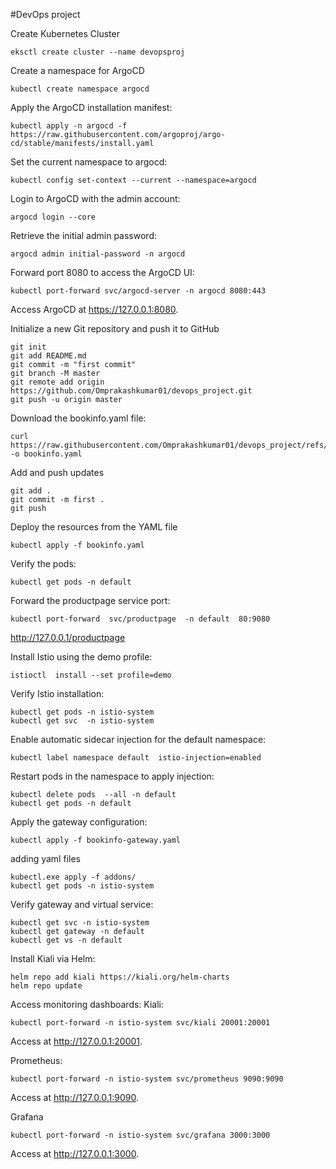 #DevOps project

Create Kubernetes Cluster
```
eksctl create cluster --name devopsproj
```
Create a namespace for ArgoCD
```
kubectl create namespace argocd
```
Apply the ArgoCD installation manifest:

```
kubectl apply -n argocd -f https://raw.githubusercontent.com/argoproj/argo-cd/stable/manifests/install.yaml
```
Set the current namespace to argocd:
```
kubectl config set-context --current --namespace=argocd
```
Login to ArgoCD with the admin account:
```
argocd login --core
```
Retrieve the initial admin password:
```
argocd admin initial-password -n argocd
```
Forward port 8080 to access the ArgoCD UI:
```
kubectl port-forward svc/argocd-server -n argocd 8080:443
```
Access ArgoCD at https://127.0.0.1:8080.

Initialize a new Git repository and push it to GitHub
```
git init
git add README.md
git commit -m "first commit"
git branch -M master
git remote add origin https://github.com/Omprakashkumar01/devops_project.git
git push -u origin master
```

Download the bookinfo.yaml file:

```
curl https://raw.githubusercontent.com/Omprakashkumar01/devops_project/refs/heads/main/bookinfo.yaml  -o bookinfo.yaml
```
Add and push updates
```
git add .
git commit -m first .
git push
```
Deploy the resources from the YAML file
```
kubectl apply -f bookinfo.yaml
```
Verify the pods:
```
kubectl get pods -n default
```
Forward the productpage service port:
```
kubectl port-forward  svc/productpage  -n default  80:9080
```

http://127.0.0.1/productpage


Install Istio using the demo profile:

```
istioctl  install --set profile=demo
```
Verify Istio installation:
```
kubectl get pods -n istio-system
kubectl get svc  -n istio-system
```
Enable automatic sidecar injection for the default namespace:
```
kubectl label namespace default  istio-injection=enabled
```
Restart pods in the namespace to apply injection:
```
kubectl delete pods  --all -n default
kubectl get pods -n default
```
Apply the gateway configuration:
```
kubectl apply -f bookinfo-gateway.yaml
```
adding yaml files
```
kubectl.exe apply -f addons/
kubectl get pods -n istio-system
```
Verify gateway and virtual service:
```
kubectl get svc -n istio-system
kubectl get gateway -n default
kubectl get vs -n default
```
Install Kiali via Helm:
```
helm repo add kiali https://kiali.org/helm-charts
helm repo update
```
Access monitoring dashboards:
Kiali:
```
kubectl port-forward -n istio-system svc/kiali 20001:20001
```
Access at http://127.0.0.1:20001.

Prometheus:
```
kubectl port-forward -n istio-system svc/prometheus 9090:9090
```
Access at http://127.0.0.1:9090.

Grafana
```
kubectl port-forward -n istio-system svc/grafana 3000:3000
```
Access at http://127.0.0.1:3000.














